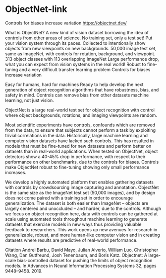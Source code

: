 # ObjectNet-link
Controls for biases increase variation
https://objectnet.dev/

What is ObjectNet?
A new kind of vision dataset borrowing the idea of controls from other areas of science.
No training set, only a test set! Put your vision system through its paces.
Collected to intentionally show objects from new viewpoints on new backgrounds.
50,000 image test set, same as ImageNet, with controls for rotation, background, and viewpoint.
313 object classes with 113 overlapping ImageNet
Large performance drop, what you can expect from vision systems in the real world!
Robust to fine-tuning and a very difficult transfer learning problem
Controls for biases increase variation


Easy for humans, hard for machines
Ready to help develop the next generation of object recognition algorithms that have robustness, bias, and safety in mind. Controls can remove bias from other datasets machine learning, not just vision.


ObjectNet is a large real-world test set for object recognition with control where object backgrounds, rotations, and imaging viewpoints are random.

Most scientific experiments have controls, confounds which are removed from the data, to ensure that subjects cannot perform a task by exploiting trivial correlations in the data. Historically, large machine learning and computer vision datasets have lacked such controls. This has resulted in models that must be fine-tuned for new datasets and perform better on datasets than in real-world applications. When tested on ObjectNet, object detectors show a 40-45% drop in performance, with respect to their performance on other benchmarks, due to the controls for biases. Controls make ObjectNet robust to fine-tuning showing only small performance increases.

We develop a highly automated platform that enables gathering datasets with controls by crowdsourcing image capturing and annotation. ObjectNet is the same size as the ImageNet test set (50,000 images), and by design does not come paired with a training set in order to encourage generalization. The dataset is both easier than ImageNet – objects are largely centered and unoccluded – and harder, due to the controls. Although we focus on object recognition here, data with controls can be gathered at scale using automated tools throughout machine learning to generate datasets that exercise models in new ways thus providing valuable feedback to researchers. This work opens up new avenues for research in generalizable, robust, and more human-like computer vision and in creating datasets where results are predictive of real-world performance.



Citation
Andrei Barbu, David Mayo, Julian Alverio, William Luo, Christopher Wang, Dan Gutfreund, Josh Tenenbaum, and Boris Katz. Objectnet: A large-scale bias-controlled dataset for pushing the limits of object recognition models. In Advances in Neural Information Processing Systems 32, pages 9448–9458. 2019.
